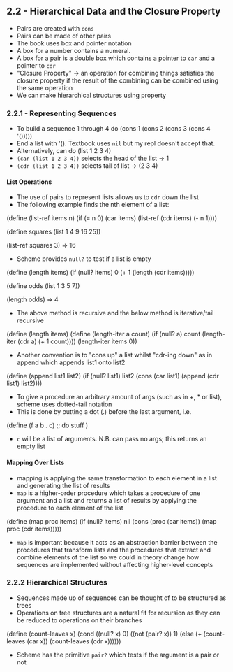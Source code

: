 ## 2.2 - Hierarchical Data and the Closure Property

- Pairs are created with `cons`
- Pairs can be made of other pairs
- The book uses box and pointer notation
- A box for a number contains a numeral.
- A box for a pair is a double box which contains a pointer to `car` and a pointer to `cdr`
- "Closure Property" -> an operation for combining things satisfies the closure property if the result of the combining
  can be combined using the same operation
- We can make hierarchical structures using property

### 2.2.1 - Representing Sequences

- To build a sequence 1 through 4 do
  (cons 1 (cons 2 (cons 3 (cons 4 '()))))
- End a list with '(). Textbook uses `nil` but my repl doesn't accept that.
- Alternatively, can do (list 1 2 3 4)
- `(car (list 1 2 3 4))` selects the head of the list -> 1
- `(cdr (list 1 2 3 4))` selects tail of list -> (2 3 4)

#### List Operations

- The use of pairs to represent lists allows us to `cdr` down the list
- The following example finds the nth element of a list:

(define (list-ref items n)
  (if (= n 0)
      (car items)
      (list-ref (cdr items) (- n 1))))

(define squares (list 1 4 9 16 25))

(list-ref squares 3)
=> 16

- Scheme provides `null?` to test if a list is empty

(define (length items)
  (if (null? items)
      0
      (+ 1 (length (cdr items)))))

(define odds (list 1 3 5 7))

(length odds)
=> 4

- The above method is recursive and the below method is iterative/tail recursive

(define (length items)
  (define (length-iter a count)
    (if (null? a)
        count
        (length-iter (cdr a) (+ 1 count))))
  (length-iter items 0))

- Another convention is to "cons up" a list whilst "cdr-ing down" as in append which appends list1 onto list2

(define (append list1 list2)
  (if (null? list1)
      list2
      (cons (car list1) (append (cdr list1) list2))))

- To give a procedure an arbitrary amount of args (such as in +, * or list), scheme uses dotted-tail notation
- This is done by putting a dot (.) before the last argument, i.e.

(define (f a b . c)
	;; do stuff
	)

- `c` will be a list of arguments. N.B. can pass no args; this returns an empty list

#### Mapping Over Lists

- mapping is applying the same transformation to each element in a list and generating the list of results
- `map` is a higher-order procedure which takes a procedure of one argument and a list and returns a list of results by applying the procedure to each element of the list

(define (map proc items)
  (if (null? items)
      nil
      (cons (proc (car items))
            (map proc (cdr items)))))

- `map` is important because it acts as an abstraction barrier between the procedures that transform lists and the procedures that extract and combine elements of the list so we could in theory change how sequences are implemented without affecting higher-level concepts

### 2.2.2 Hierarchical Structures

- Sequences made up of sequences can be thought of to be structured as trees
- Operations on tree structures are a natural fit for recursion as they can be reduced to operations on their branches

(define (count-leaves x)
  (cond ((null? x) 0)
        ((not (pair? x)) 1)
        (else (+ (count-leaves (car x))
                 (count-leaves (cdr x))))))

- Scheme has the primitive `pair?` which tests if the argument is a pair or not